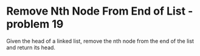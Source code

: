 # Remove Nth Node From End of List - problem 19

Given the head of a linked list, remove the nth node from the end of the list and return its head.